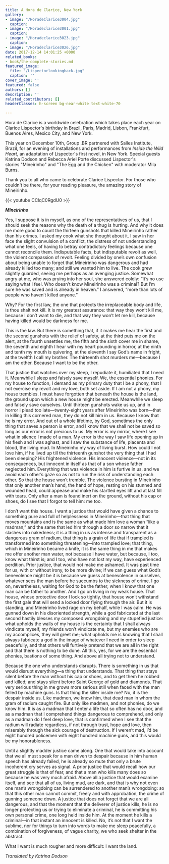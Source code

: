 ```yaml
---
title: A Hora de Clarice, New York
gallery:
- image: "/HoradeClarice3004.jpg"
  caption: 
- image: "/Horadeclarice3001.jpg"
  caption: 
- image: "/Horadeclarice3023.jpg"
  caption: 
- image: "/Horadeclarice3026.jpg"
date: 2017-12-14 14:01:25 +0000
related_books:
- book/the-complete-stories.md
featured_image:
  file: "/Lispectorlookingback.jpg"
  caption: ''
cover_image: ''
featured: false
authors: []
description: ''
related_contributors: []
headerClasses: h-screen bg-near-white text-white-70

---
```

Hora de Clarice is a worldwide celebration which takes place each year on Clarice Lispector's birthday in Brazil, Paris, Madrid, Lisbon, Frankfurt, Buenos Aires, Mexico City, and New York. 

This year on December 10th, Group .BR partnered with Salles Institute, Brazil, for an evening of installations and performances from _Inside the Wild Heart_, an adaptation of Lispector's first novel, in New York. Special guests Katrina Dodson and Rebecca Ariel Porte discussed Lispector's stories "Mineirinho" and "The Egg and the Chicken" with moderator Mila Burns.

Thank you to all who came to celebrate Clarice Lispector. For those who couldn't be there, for your reading pleasure, the amazing story of Mineirinho. 

{{< youtube CClqC0RgdU0 >}}

**_Mineirinho_**

Yes, I suppose it is in myself, as one of the representatives of us, that I should seek the reasons why the death of a thug is hurting. And why it does me more good to count the thirteen gunshots that killed Mineirinho rather than his crimes. I asked my cook what she thought about it. I saw in her face the slight convulsion of a conflict, the distress of not understanding what one feels, of having to betray contradictory feelings because one cannot reconcile them. Indisputable facts, but indisputable revolt as well, the violent compassion of revolt. Feeling divided by one’s own confusion about being unable to forget that Mineirinho was dangerous and had already killed too many; and still we wanted him to live. The cook grew slightly guarded, seeing me perhaps as an avenging justice. Somewhat angry at me, who was prying into her soul, she answered coldly: “It’s no use saying what I feel. Who doesn’t know Mineirinho was a criminal? But I’m sure he was saved and is already in heaven.” I answered, “more than lots of people who haven’t killed anyone.”

Why? For the first law, the one that protects the irreplaceable body and life, is thou shalt not kill. It is my greatest assurance: that way they won’t kill me, because I don’t want to die, and that way they won’t let me kill, because having killed would be darkness for me.

This is the law. But there is something that, if it makes me hear the first and the second gunshots with the relief of safety, at the third puts me on the alert, at the fourth unsettles me, the fifth and the sixth cover me in shame, the seventh and eighth I hear with my heart pounding in horror, at the ninth and tenth my mouth is quivering, at the eleventh I say God’s name in fright, at the twelfth I call my brother. The thirteenth shot murders me—because I am the other. Because I want to be the other.

That justice that watches over my sleep, I repudiate it, humiliated that I need it. Meanwhile I sleep and falsely save myself. We, the essential phonies. For my house to function, I demand as my primary duty that I be a phony, that I not exercise my revolt and my love, both set aside. If I am not a phony, my house trembles. I must have forgotten that beneath the house is the land, the ground upon which a new house might be erected. Meanwhile we sleep and falsely save ourselves. Until thirteen gunshots wake us up, and in horror I plead too late—twenty-eight years after Mineirinho was born—that in killing this cornered man, they do not kill him in us. Because I know that he is my error. And out of a whole lifetime, by God, sometimes the only thing that saves a person is error, and I know that we shall not be saved so long as our error is not precious to us. My error is my mirror, where I see what in silence I made of a man. My error is the way I saw life opening up in his flesh and I was aghast, and I saw the substance of life, placenta and blood, the living mud. In Mineirinho my way of living burst. How could I not love him, if he lived up till the thirteenth gunshot the very thing that I had been sleeping? His frightened violence. His innocent violence—not in its consequences, but innocent in itself as that of a son whose father neglected him. Everything that was violence in him is furtive in us, and we avoid each other’s gaze so as not to run the risk of understanding each other. So that the house won’t tremble. The violence bursting in Mineirinho that only another man’s hand, the hand of hope, resting on his stunned and wounded head, could appease and make his startled eyes lift and at last fill with tears. Only after a man is found inert on the ground, without his cap or shoes, do I see that I forgot to tell him: me too.

I don’t want this house. I want a justice that would have given a chance to something pure and full of helplessness in Mineirinho—that thing that moves mountains and is the same as what made him love a woman “like a madman,” and the same that led him through a door so narrow that it slashes into nakedness; it is a thing in us as intense and transparent as a dangerous gram of radium, that thing is a grain of life that if trampled is transformed into something threatening—into trampled love; that thing, which in Mineirinho became a knife, it is the same thing in me that makes me offer another man water, not because I have water, but because, I too, know what thirst is; and I too, who have not lost my way, have experienced perdition. Prior justice, that would not make me ashamed. It was past time for us, with or without irony, to be more divine; if we can guess what God’s benevolence might be it is because we guess at benevolence in ourselves, whatever sees the man before he succumbs to the sickness of crime. I go on, nevertheless, waiting for God to be the father, when I know that one man can be father to another. And I go on living in my weak house. That house, whose protective door I lock so tightly, that house won’t withstand the first gale that will send a locked door flying through the air. But it is standing, and Mineirinho lived rage on my behalf, while I was calm. He was gunned down in his disoriented strength, while a god fabricated at the last second hastily blesses my composed wrongdoing and my stupefied justice: what upholds the walls of my house is the certainty that I shall always vindicate myself, my friends won’t vindicate me, but my enemies who are my accomplices, they will greet me; what upholds me is knowing that I shall always fabricate a god in the image of whatever I need in order to sleep peacefully, and that others will furtively pretend that we are all in the right and that there is nothing to be done. All this, yes, for we are the essential phonies, bastions of some thing. And above all trying not to understand.

Because the one who understands disrupts. There is something in us that would disrupt everything—a thing that understands. That thing that stays silent before the man without his cap or shoes, and to get them he robbed and killed; and stays silent before Saint George of gold and diamonds. That very serious thing in me grows more serious still when faced with the man felled by machine guns. Is that thing the killer inside me? No, it is the despair inside us. Like madmen, we know him, that dead man in whom the gram of radium caught fire. But only like madmen, and not phonies, do we know him. It is as a madman that I enter a life that so often has no door, and as a madman that I comprehend things dangerous to comprehend, and only as a madman do I feel deep love, that is confirmed when I see that the radium will radiate regardless, if not through trust, hope and love, then miserably through the sick courage of destruction. If I weren’t mad, I’d be eight hundred policemen with eight hundred machine guns, and this would be my honorableness.

Until a slightly madder justice came along. One that would take into account that we all must speak for a man driven to despair because in him human speech has already failed, he is already so mute that only a brute incoherent cry serves as signal. A prior justice that would recall how our great struggle is that of fear, and that a man who kills many does so because he was very much afraid. Above all a justice that would examine itself, and see that all of us, living mud, are dark, and that is why not even one man’s wrongdoing can be surrendered to another man’s wrongdoing: so that this other man cannot commit, freely and with approbation, the crime of gunning someone down. A justice that does not forget that we are all dangerous, and that the moment that the deliverer of justice kills, he is no longer protecting us or trying to eliminate a criminal, he is committing his own personal crime, one long held inside him. At the moment he kills a criminal—in that instant an innocent is killed. No, it’s not that I want the sublime, nor for things to turn into words to make me sleep peacefully, a combination of forgiveness, of vague charity, we who seek shelter in the abstract.

What I want is much rougher and more difficult: I want the land.

_Translated by Katrina Dodson_